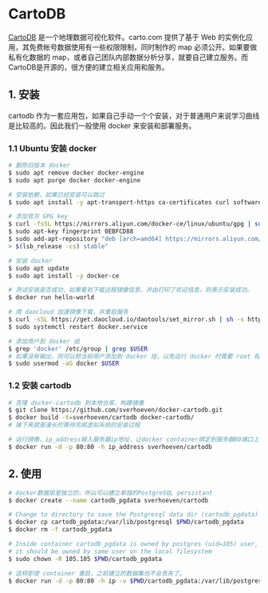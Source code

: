 # CartoDB

[CartoDB](http://carto.com) 是一个地理数据可视化软件。carto.com 提供了基于 Web 的实例化应用，其免费帐号数据使用有一些权限限制，同时制作的 map 必须公开。如果要做私有化数据的 map，或者自己团队内部数据分析分享，就要自己建立服务。而CartoDB是开源的，很方便的建立相关应用和服务。

## 1. 安装

cartodb 作为一套应用包，如果自己手动一个个安装，对于普通用户来说学习曲线是比较高的。因此我们一般使用 docker 来安装和部署服务。

### 1.1 Ubuntu 安装 docker

```bash
# 删除旧版本 docker
$ sudo apt remove docker docker-engine
$ sudo apt purge docker docker-engine

# 安装依赖，如果已经安装可以跳过
$ sudo apt install -y apt-transport-https ca-certificates curl software-properties-common

# 添加官方 GPG key
$ curl -fsSL https://mirrors.aliyun.com/docker-ce/linux/ubuntu/gpg | sudo apt-key add -
$ sudo apt-key fingerprint 0EBFCD88
$ sudo add-apt-repository "deb [arch=amd64] https://mirrors.aliyun.com/docker-ce/linux/ubuntu \
> $(lsb_release -cs) stable"

# 安装 docker
$ sudo apt update
$ sudo apt install -y docker-ce

# 测试安装是否成功，如果看到下载远程镜像信息，并由打印了欢迎信息，则表示安装成功。
$ docker run hello-world

# 用 daocloud 加速镜像下载，并重启服务
$ curl -sSL https://get.daocloud.io/daotools/set_mirror.sh | sh -s http://8ad7943c.m.daocloud.io
$ sudo systemctl restart docker.service

# 添加用户到 docker 组
$ grep 'docker' /etc/group | grep $USER
# 如果没有输出，则可以把当前用户添加到 docker 组，以免运行 docker 时需要 root 权限。
$ sudo usermod -aG docker $USER
```

### 1.2 安装 cartodb

```bash
# 克隆 docker-cartodb 到本地仓库，构建镜像
$ git clone https://github.com/sverhoeven/docker-cartodb.git
$ docker build -t=sverhoeven/cartodb docker-cartodb/
# 接下来就是漫长的等待完成虚拟系统的安装过程

# 运行镜像，ip_address输入服务器ip地址，让docker container绑定到服务器80端口上，用浏览器访问服务器ip即可看到carto web界面
$ docker run -d -p 80:80 -h ip_address sverhoeven/cartodb
```

## 2. 使用

```bash
# docker数据层是独立的，所以可以建立单独的PostgreSQL persistant
$ docker create --name cartodb_pgdata sverhoeven/cartodb

# Change to directory to save the Postgresql data dir (cartodb_pgdata) of the CartoDB image
$ docker cp cartodb_pgdata:/var/lib/postgresql $PWD/cartodb_pgdata
$ docker rm -f cartodb_pgdata

# Inside container cartodb_pgdata is owned by postgres (uid=105) user,
# it should be owned by same user on the local filesystem
$ sudo chown -R 105.105 $PWD/cartodb_pgdata

# 这样即使 container 重启，之前建立的数据集也不会丢失了。
$ docker run -d -p 80:80 -h ip -v $PWD/cartodb_pgdata:/var/lib/postgresql sverhoeven/cartodb
```
